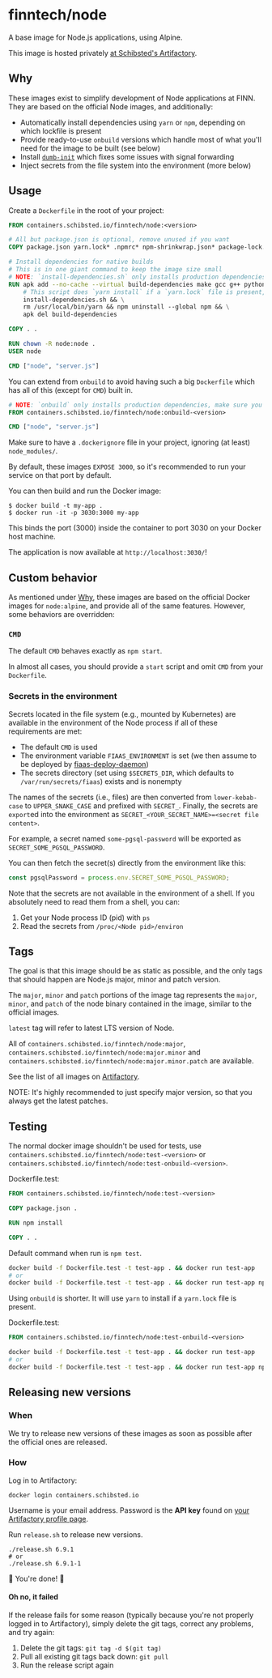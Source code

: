 # finntech/node

A base image for Node.js applications, using Alpine.

This image is hosted privately [at Schibsted's Artifactory](https://artifacts.schibsted.io/artifactory/webapp/#/artifacts/browse/tree/General/docker-local/finntech/node).

## Why

These images exist to simplify development of Node applications at FINN. They are based on the official Node images, and additionally:

- Automatically install dependencies using `yarn` or `npm`, depending on which lockfile is present
- Provide ready-to-use `onbuild` versions which handle most of what you'll need for the image to be built (see below)
- Install [`dumb-init`](https://github.com/Yelp/dumb-init) which fixes some issues with signal forwarding
- Inject secrets from the file system into the environment (more below)

## Usage

Create a `Dockerfile` in the root of your project:

```Dockerfile
FROM containers.schibsted.io/finntech/node:<version>

# All but package.json is optional, remove unused if you want
COPY package.json yarn.lock* .npmrc* npm-shrinkwrap.json* package-lock.json* ./

# Install dependencies for native builds
# This is in one giant command to keep the image size small
# NOTE: `install-dependencies.sh` only installs production dependencies, make sure you do transpiling/bundling outside of the image
RUN apk add --no-cache --virtual build-dependencies make gcc g++ python git && \
    # This script does `yarn install` if a `yarn.lock` file is present, otherwise `npm install`
    install-dependencies.sh && \
    rm /usr/local/bin/yarn && npm uninstall --global npm && \
    apk del build-dependencies

COPY . .

RUN chown -R node:node .
USER node

CMD ["node", "server.js"]
```

You can extend from `onbuild` to avoid having such a big `Dockerfile` which has all of this (except for `CMD`) built in.

```Dockerfile
# NOTE: `onbuild` only installs production dependencies, make sure you do transpiling/bundling outside of the image
FROM containers.schibsted.io/finntech/node:onbuild-<version>

CMD ["node", "server.js"]
```

Make sure to have a `.dockerignore` file in your project, ignoring (at least) `node_modules/`.

By default, these images `EXPOSE 3000`, so it's recommended to run your service on that port by default.

You can then build and run the Docker image:

```
$ docker build -t my-app .
$ docker run -it -p 3030:3000 my-app
```

This binds the port (3000) inside the container to port 3030 on your Docker host machine.

The application is now available at `http://localhost:3030/`!

## Custom behavior

As mentioned under [Why](#Why), these images are based on the official Docker images for `node:alpine`, and provide all of the same features. However, some behaviors are overridden:

### `CMD`

The default `CMD` behaves exactly as `npm start`.

In almost all cases, you should provide a `start` script and omit `CMD` from your `Dockerfile`.

### Secrets in the environment

Secrets located in the file system (e.g., mounted by Kubernetes) are available in the environment of the Node process if all of these requirements are met:

- The default `CMD` is used
- The environment variable `FIAAS_ENVIRONMENT` is set (we then assume to be deployed by [fiaas-deploy-daemon](https://github.com/fiaas/fiaas-deploy-daemon/blob/master/docs/operator_guide.md#environment))
- The secrets directory (set using `$SECRETS_DIR`, which defaults to `/var/run/secrets/fiaas`) exists and is nonempty

The names of the secrets (i.e., files) are then converted from `lower-kebab-case` to `UPPER_SNAKE_CASE` and prefixed with `SECRET_`. Finally, the secrets are `export`ed into the environment as `SECRET_<YOUR_SECRET_NAME>=<secret file content>`.

For example, a secret named `some-pgsql-password` will be exported as `SECRET_SOME_PGSQL_PASSWORD`.

You can then fetch the secret(s) directly from the environment like this:

```js
const pgsqlPassword = process.env.SECRET_SOME_PGSQL_PASSWORD;
```

Note that the secrets are not available in the environment of a shell. If you absolutely need to read them from a shell, you can:

1. Get your Node process ID (pid) with `ps`
2. Read the secrets from `/proc/<Node pid>/environ`

## Tags

The goal is that this image should be as static as possible, and the only tags that should happen are Node.js major, minor and patch version.

The `major`, `minor` and `patch` portions of the image tag represents the `major`, `minor`, and `patch` of the node binary contained in the image, similar to the official images.

`latest` tag will refer to latest LTS version of Node.

All of `containers.schibsted.io/finntech/node:major`, `containers.schibsted.io/finntech/node:major.minor` and `containers.schibsted.io/finntech/node:major.minor.patch` are available.

See the list of all images on [Artifactory](https://artifacts.schibsted.io/artifactory/webapp/#/packages/docker/finntech%252Fnode/).

NOTE: It's highly recommended to just specify major version, so that you always get the latest patches.

## Testing

The normal docker image shouldn't be used for tests, use `containers.schibsted.io/finntech/node:test-<version>` or `containers.schibsted.io/finntech/node:test-onbuild-<version>`.

Dockerfile.test:

```Dockerfile
FROM containers.schibsted.io/finntech/node:test-<version>

COPY package.json .

RUN npm install

COPY . .
```

Default command when run is `npm test`.

```sh
docker build -f Dockerfile.test -t test-app . && docker run test-app
# or
docker build -f Dockerfile.test -t test-app . && docker run test-app npm run custom-test
```

Using `onbuild` is shorter. It will use `yarn` to install if a `yarn.lock` file is present.

Dockerfile.test:

```Dockerfile
FROM containers.schibsted.io/finntech/node:test-onbuild-<version>
```

```sh
docker build -f Dockerfile.test -t test-app . && docker run test-app
# or
docker build -f Dockerfile.test -t test-app . && docker run test-app npm run custom-test
```

## Releasing new versions

### When

We try to release new versions of these images as soon as possible after the official ones are released.

### How

Log in to Artifactory:

`docker login containers.schibsted.io`

Username is your email address. Password is the __API key__ found on [your Artifactory profile page](https://artifacts.schibsted.io/artifactory/webapp/#/profile).

Run `release.sh` to release new versions.

```sh-session
./release.sh 6.9.1
# or
./release.sh 6.9.1-1
```

🎉 You're done! 🎉

#### Oh no, it failed

If the release fails for some reason (typically because you're not properly logged in to Artifactory), simply delete the git tags, correct any problems, and try again:

1. Delete the git tags: `git tag -d $(git tag)`
2. Pull all existing git tags back down: `git pull`
3. Run the release script again
